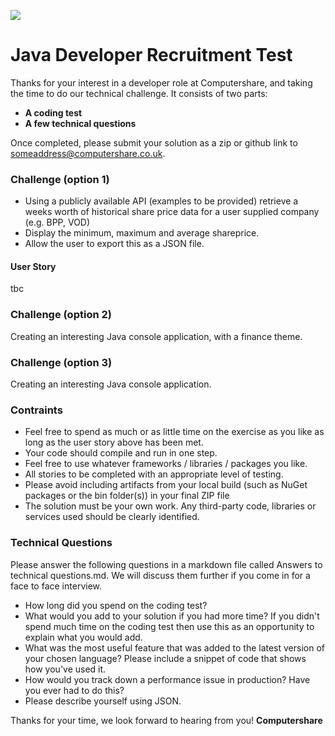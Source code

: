 ![](https://www.marketbeat.com/logos/computershare-limited-logo.jpg)
# Java Developer Recruitment Test
Thanks for your interest in a developer role at Computershare, and taking the time to do our technical challenge. It consists of two parts:

- **A coding test**
- **A few technical questions**

Once completed, please submit your solution as a zip or github link to someaddress@computershare.co.uk.

### Challenge (option 1)
- Using a publicly available API (examples to be provided) retrieve a weeks worth of historical share price data for a user supplied company (e.g. BPP, VOD)
- Display the minimum, maximum and average shareprice.
- Allow the user to export this as a JSON file.

#### User Story 
tbc

### Challenge (option 2)
Creating an interesting Java console application, with a finance theme.

### Challenge (option 3)
Creating an interesting Java console application.

### Contraints

- Feel free to spend as much or as little time on the exercise as you like as long as the user story above has been met.
- Your code should compile and run in one step.
- Feel free to use whatever frameworks / libraries / packages you like.
- All stories to be completed with an appropriate level of testing.
- Please avoid including artifacts from your local build (such as NuGet packages or the bin folder(s)) in your final ZIP file
- The solution must be your own work. Any third-party code, libraries or services used should be clearly identified.

### Technical Questions

Please answer the following questions in a markdown file called Answers to technical questions.md. We will discuss them further if you come in for a face to face interview.

- How long did you spend on the coding test?
- What would you add to your solution if you had more time? If you didn't spend much time on the coding test then use this as an opportunity to explain what you would add.
- What was the most useful feature that was added to the latest version of your chosen language? Please include a snippet of code that shows how you've used it.
- How would you track down a performance issue in production? Have you ever had to do this?
- Please describe yourself using JSON.

Thanks for your time, we look forward to hearing from you!
**Computershare**
